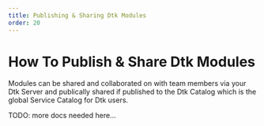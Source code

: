 ```yaml
---
title: Publishing & Sharing Dtk Modules
order: 20
---
```


# How To Publish & Share Dtk Modules

Modules can be shared and collaborated on with team members via your Dtk Server and publically shared if published to the Dtk Catalog which is the global Service Catalog for Dtk users.

TODO: more docs needed here...
